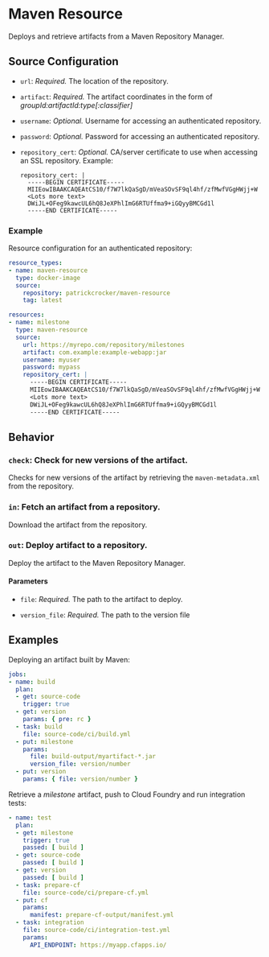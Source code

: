 # Maven Resource

Deploys and retrieve artifacts from a Maven Repository Manager.



## Source Configuration

* `url`: *Required.* The location of the repository.

* `artifact`: *Required.* The artifact coordinates in the form of _groupId:artifactId:type[:classifier]_

* `username`: *Optional.* Username for accessing an authenticated repository.

* `password`: *Optional.* Password for accessing an authenticated repository.

* `repository_cert`: *Optional.* CA/server certificate to use when accessing an SSL repository.
    Example:
    ```
    repository_cert: |
      -----BEGIN CERTIFICATE-----
      MIIEowIBAAKCAQEAtCS10/f7W7lkQaSgD/mVeaSOvSF9ql4hf/zfMwfVGgHWjj+W
      <Lots more text>
      DWiJL+OFeg9kawcUL6hQ8JeXPhlImG6RTUffma9+iGQyyBMCGd1l
      -----END CERTIFICATE-----
    ```


### Example

Resource configuration for an authenticated repository:

``` yaml
resource_types:
- name: maven-resource
  type: docker-image
  source:
    repository: patrickcrocker/maven-resource
    tag: latest

resources:
- name: milestone
  type: maven-resource
  source:
    url: https://myrepo.com/repository/milestones
    artifact: com.example:example-webapp:jar
    username: myuser
    password: mypass
    repository_cert: |
      -----BEGIN CERTIFICATE-----
      MIIEowIBAAKCAQEAtCS10/f7W7lkQaSgD/mVeaSOvSF9ql4hf/zfMwfVGgHWjj+W
      <Lots more text>
      DWiJL+OFeg9kawcUL6hQ8JeXPhlImG6RTUffma9+iGQyyBMCGd1l
      -----END CERTIFICATE-----
```

## Behavior

### `check`: Check for new versions of the artifact.

Checks for new versions of the artifact by retrieving the `maven-metadata.xml` from
the repository.


### `in`: Fetch an artifact from a repository.

Download the artifact from the repository.


### `out`: Deploy artifact to a repository.

Deploy the artifact to the Maven Repository Manager.

#### Parameters

* `file`: *Required.* The path to the artifact to deploy.

* `version_file`: *Required.* The path to the version file

## Examples

Deploying an artifact built by Maven:

``` yaml
jobs:
- name: build
  plan:
  - get: source-code
    trigger: true
  - get: version
    params: { pre: rc }
  - task: build
    file: source-code/ci/build.yml
  - put: milestone
    params:
      file: build-output/myartifact-*.jar
      version_file: version/number
  - put: version
    params: { file: version/number }
```

Retrieve a _milestone_ artifact, push to Cloud Foundry and run integration tests:

``` yaml
- name: test
  plan:
  - get: milestone
    trigger: true
    passed: [ build ]
  - get: source-code
    passed: [ build ]
  - get: version
    passed: [ build ]
  - task: prepare-cf
    file: source-code/ci/prepare-cf.yml
  - put: cf
    params:
      manifest: prepare-cf-output/manifest.yml
  - task: integration
    file: source-code/ci/integration-test.yml
    params:
      API_ENDPOINT: https://myapp.cfapps.io/
```
